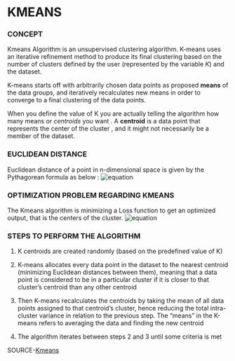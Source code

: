 # KMEANS

### CONCEPT

Kmeans Algorithm is an unsupervised clustering algorithm. K-means uses an iterative refinement method to produce its final clustering based on the number of clusters defined by the user (represented by the variable *K*) and the dataset. 

K-means starts off with arbitrarily chosen data points as proposed **means** of the data groups, and iteratively recalculates new means in order to converge to a final clustering of the data points.

When you define the value of K you are actually telling the algorithm how many means or *centroids* you want . A **centroid** is a data point that represents the center of the cluster , and it might not necessarily be a member of the dataset. 

### EUCLIDEAN DISTANCE

Euclidean distance of a point in n-dimensional space is given by the Pythagorean formula as below :
![equation](https://user-images.githubusercontent.com/65416747/94936247-a101af80-04eb-11eb-9b9c-c40ece559373.png)




### OPTIMIZATION PROBLEM REGARDING KMEANS

The Kmeans algorithm is minimizing a Loss function to get an optimized output, that is the centers of the cluster.
![equation](https://user-images.githubusercontent.com/65416747/94936137-7b74a600-04eb-11eb-918f-dca79fdf984f.png)


### STEPS TO PERFORM THE ALGORITHM

1. K centroids are created randomly (based on the predefined value of K)

2. K-means allocates every data point in the dataset to the nearest centroid (minimizing Euclidean distances between them), meaning that a data point is considered to be in a particular cluster if it is closer to that cluster’s centroid than any other centroid

3. Then K-means recalculates the centroids by taking the mean of all data points assigned to that centroid’s cluster, hence reducing the total intra-cluster variance in relation to the previous step. The “means” in the K-means refers to averaging the data and finding the new centroid

4. The algorithm iterates between steps 2 and 3 until some criteria is met

   

SOURCE-[Kmeans](https://www.kdnuggets.com/2019/05/guide-k-means-clustering-algorithm.html)
   



